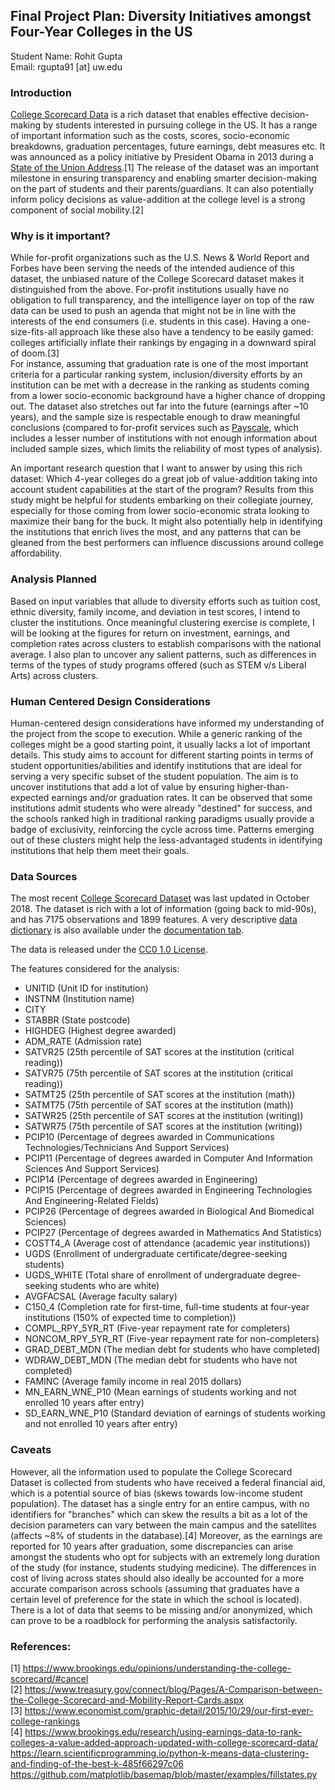 ## Final Project Plan: Diversity Initiatives amongst Four-Year Colleges in the US

Student Name: Rohit Gupta   
Email: rgupta91 [at] uw.edu   

### Introduction
[College Scorecard Data](https://collegescorecard.ed.gov/data/) is a rich dataset that enables effective decision-making by students interested in pursuing college in the US. It has a range of important information such as the costs, scores, socio-economic breakdowns, graduation percentages, future earnings, debt measures etc. It was announced as a policy initiative by President Obama in 2013 during a [State of the Union Address](https://obamawhitehouse.archives.gov/the-press-office/2013/02/12/remarks-president-state-union-address).[1] The release of the dataset was an important milestone in ensuring transparency and enabling smarter decision-making on the part of students and their parents/guardians. It can also potentially inform policy decisions as value-addition at the college level is a strong component of social mobility.[2]

### Why is it important?
While for-profit organizations such as the U.S. News & World Report and Forbes have been serving the needs of the intended audience of this dataset, the unbiased nature of the College Scorecard dataset makes it distinguished from the above. For-profit institutions usually have no obligation to full transparency, and the intelligence layer on top of the raw data can be used to push an agenda that might not be in line with the interests of the end consumers (i.e. students in this case). Having a one-size-fits-all approach like these also have a tendency to be easily gamed: colleges artificially inflate their rankings by engaging in a downward spiral of doom.[3]   
For instance, assuming that graduation rate is one of the most important criteria for a particular ranking system, inclusion/diversity efforts by an institution can be met with a decrease in the ranking as students coming from a lower socio-economic background have a higher chance of dropping out. The dataset also stretches out far into the future (earnings after ~10 years), and the sample size is respectable enough to draw meaningful conclusions (compared to for-profit services such as [Payscale](www.payscale.com), which includes a lesser number of institutions with not enough information about included sample sizes, which limits the reliability of most types of analysis). 
   
An important research question that I want to answer by using this rich dataset: Which 4-year colleges do a great job of value-addition taking into account student capabilities at the start of the program? Results from this study might be helpful for students embarking on their collegiate journey, especially for those coming from lower socio-economic strata looking to maximize their bang for the buck. It might also potentially help in identifying the institutions that enrich lives the most, and any patterns that can be gleaned from the best performers can influence discussions around college affordability. 

### Analysis Planned
Based on input variables that allude to diversity efforts such as tuition cost, ethnic diversity, family income, and deviation in test scores, I intend to cluster the institutions. Once meaningful clustering exercise is complete, I will be looking at the figures for return on investment, earnings, and completion rates across clusters to establish comparisons with the national average. I also plan to uncover any salient patterns, such as differences in terms of the types of study programs offered (such as STEM v/s Liberal Arts) across clusters.

### Human Centered Design Considerations
Human-centered design considerations have informed my understanding of the project from the scope to execution. While a generic ranking of the colleges might be a good starting point, it usually lacks a lot of important details. This study aims to account for different starting points in terms of student opportunities/abilities and identify institutions that are ideal for serving a very specific subset of the student population. The aim is to uncover institutions that add a lot of value by ensuring higher-than-expected earnings and/or graduation rates. It can be observed that some institutions admit students who were already "destined" for success, and the schools ranked high in traditional ranking paradigms usually provide a badge of exclusivity, reinforcing the cycle across time. Patterns emerging out of these clusters might help the less-advantaged students in identifying institutions that help them meet their goals.

### Data Sources
The most recent [College Scorecard Dataset](https://ed-public-download.app.cloud.gov/downloads/Most-Recent-Cohorts-All-Data-Elements.csv) was last updated in October 2018. The dataset is rich with a lot of information (going back to mid-90s), and has 7175 observations and 1899 features. A very descriptive [data dictionary](https://collegescorecard.ed.gov/assets/CollegeScorecardDataDictionary.xlsx) is also available under the [documentation tab](https://collegescorecard.ed.gov/data/documentation/).

The data is released under the [CC0 1.0 License](https://creativecommons.org/publicdomain/zero/1.0/). 

The features considered for the analysis:
* UNITID (Unit ID for institution)
* INSTNM (Institution name)
* CITY
* STABBR (State postcode) 
* HIGHDEG (Highest degree awarded)
* ADM_RATE (Admission rate)
* SATVR25 (25th percentile of SAT scores at the institution (critical reading))
* SATVR75 (75th percentile of SAT scores at the institution (critical reading))
* SATMT25 (25th percentile of SAT scores at the institution (math))
* SATMT75 (75th percentile of SAT scores at the institution (math))
* SATWR25 (25th percentile of SAT scores at the institution (writing))
* SATWR75 (75th percentile of SAT scores at the institution (writing))
* PCIP10 (Percentage of degrees awarded in Communications Technologies/Technicians And Support Services)
* PCIP11 (Percentage of degrees awarded in Computer And Information Sciences And Support Services)
* PCIP14 (Percentage of degrees awarded in Engineering)
* PCIP15 (Percentage of degrees awarded in Engineering Technologies And Engineering-Related Fields)
* PCIP26 (Percentage of degrees awarded in Biological And Biomedical Sciences)
* PCIP27 (Percentage of degrees awarded in Mathematics And Statistics)
* COSTT4_A (Average cost of attendance (academic year institutions))
* UGDS (Enrollment of undergraduate certificate/degree-seeking students)
* UGDS_WHITE (Total share of enrollment of undergraduate degree-seeking students who are white)
* AVGFACSAL (Average faculty salary)
* C150_4 (Completion rate for first-time, full-time students at four-year institutions (150% of expected time to completion))
* COMPL_RPY_5YR_RT (Five-year repayment rate for completers)
* NONCOM_RPY_5YR_RT (Five-year repayment rate for non-completers)
* GRAD_DEBT_MDN (The median debt for students who have completed)
* WDRAW_DEBT_MDN (The median debt for students who have not completed)
* FAMINC (Average family income in real 2015 dollars)
* MN_EARN_WNE_P10 (Mean earnings of students working and not enrolled 10 years after entry)
* SD_EARN_WNE_P10 (Standard deviation of earnings of students working and not enrolled 10 years after entry)

### Caveats
However, all the information used to populate the College Scorecard Dataset is collected from students who have received a federal financial aid, which is a potential source of bias (skews towards low-income student population). The dataset has a single entry for an entire campus, with no identifiers for "branches" which can skew the results a bit as a lot of the decision parameters can vary between the main campus and the satellites (affects ~8% of students in the database).[4] Moreover, as the earnings are reported for 10 years after graduation, some discrepancies can arise amongst the students who opt for subjects with an extremely long duration of the study (for instance, students studying medicine). The differences in cost of living across states should also ideally be accounted for a more accurate comparison across schools (assuming that graduates have a certain level of preference for the state in which the school is located). There is a lot of data that seems to be missing and/or anonymized, which can prove to be a roadblock for performing the analysis satisfactorily.   

### References:   
[1] https://www.brookings.edu/opinions/understanding-the-college-scorecard/#cancel   
[2] https://www.treasury.gov/connect/blog/Pages/A-Comparison-between-the-College-Scorecard-and-Mobility-Report-Cards.aspx   
[3] https://www.economist.com/graphic-detail/2015/10/29/our-first-ever-college-rankings   
[4] https://www.brookings.edu/research/using-earnings-data-to-rank-colleges-a-value-added-approach-updated-with-college-scorecard-data/   
https://learn.scientificprogramming.io/python-k-means-data-clustering-and-finding-of-the-best-k-485f66297c06
https://github.com/matplotlib/basemap/blob/master/examples/fillstates.py
